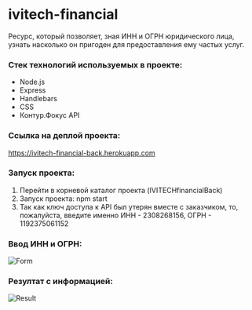 # ivitech-financial

Ресурс, который позволяет, зная ИНН и ОГРН юридического лица, узнать насколько он пригоден для предоставления ему частых услуг.

### Стек технологий используемых в проекте:

- Node.js
- Express
- Handlebars
- CSS
- Контур.Фокус API

### Ссылка на деплой проекта:

https://ivitech-financial-back.herokuapp.com

### Запуск проекта:

1. Перейти в корневой каталог проекта (IVITECHfinancialBack)
2. Запуск проекта: npm start
3. Так как ключ доступа к API был утерян вместе с заказчиком, то, пожалуйста, введите именно ИНН - 2308268156, ОГРН - 1192375061152

### Ввод ИНН и ОГРН:

![Form](https://github.com/irinatarshinaeva/The_Ivitech_Financial/blob/master/public/assets/screenshots/form.png 'Форма')

### Резултат с информацией:

![Result](https://github.com/irinatarshinaeva/The_Ivitech_Financial/blob/master/public/assets/screenshots/result.png 'Результат')
